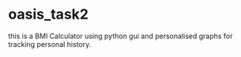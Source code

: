 # oasis_task2
this is a BMI Calculator using python gui and personalised graphs for tracking personal history.
